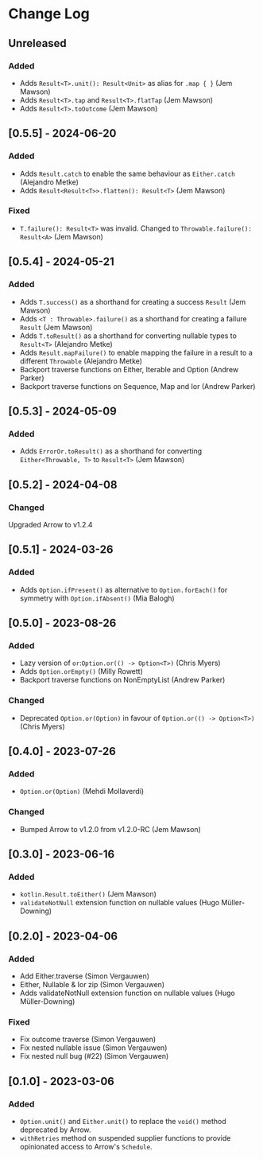 # Change Log

## Unreleased

### Added
* Adds `Result<T>.unit(): Result<Unit>` as alias for `.map { }` (Jem Mawson)
* Adds `Result<T>.tap` and `Result<T>.flatTap` (Jem Mawson)
* Adds `Result<T>.toOutcome` (Jem Mawson)

## [0.5.5] - 2024-06-20

### Added
* Adds `Result.catch` to enable the same behaviour as `Either.catch` (Alejandro Metke)
* Adds `Result<Result<T>>.flatten(): Result<T>` (Jem Mawson)

### Fixed
* `T.failure(): Result<T>` was invalid. Changed to `Throwable.failure(): Result<A>` (Jem Mawson)

## [0.5.4] - 2024-05-21

### Added
* Adds `T.success()` as a shorthand for creating a success `Result` (Jem Mawson)
* Adds `<T : Throwable>.failure()` as a shorthand for creating a failure `Result` (Jem Mawson)
* Adds `T.toResult()` as a shorthand for converting nullable types to `Result<T>` (Alejandro Metke)
* Adds `Result.mapFailure()` to enable mapping the failure in a result to a different `Throwable` (Alejandro Metke)
* Backport traverse functions on Either, Iterable and Option (Andrew Parker)
* Backport traverse functions on Sequence, Map and Ior (Andrew Parker)

## [0.5.3] - 2024-05-09

### Added
* Adds `ErrorOr.toResult()` as a shorthand for converting `Either<Throwable, T>` to `Result<T>` (Jem Mawson)

## [0.5.2] - 2024-04-08

### Changed
Upgraded Arrow to v1.2.4

## [0.5.1] - 2024-03-26
### Added
* Adds `Option.ifPresent()` as alternative to `Option.forEach()` for symmetry with `Option.ifAbsent()` (Mia Balogh)

## [0.5.0] - 2023-08-26

### Added
* Lazy version of `or`:`Option.or(() -> Option<T>)` (Chris Myers)
* Adds `Option.orEmpty()` (Milly Rowett)
* Backport traverse functions on NonEmptyList (Andrew Parker)

### Changed
* Deprecated `Option.or(Option)` in favour of `Option.or(() -> Option<T>)` (Chris Myers)

## [0.4.0] - 2023-07-26

### Added
* `Option.or(Option)` (Mehdi Mollaverdi)

### Changed
* Bumped Arrow to v1.2.0 from v1.2.0-RC (Jem Mawson)


## [0.3.0] - 2023-06-16

### Added
* `kotlin.Result.toEither()` (Jem Mawson)
* `validateNotNull` extension function on nullable values (Hugo Müller-Downing)


## [0.2.0] - 2023-04-06

### Added
* Add Either.traverse (Simon Vergauwen)
* Either, Nullable & Ior zip (Simon Vergauwen)
* Adds validateNotNull extension function on nullable values (Hugo Müller-Downing)

### Fixed
* Fix outcome traverse (Simon Vergauwen)
* Fix nested nullable issue (Simon Vergauwen)
* Fix nested null bug (#22) (Simon Vergauwen)


## [0.1.0] - 2023-03-06

### Added
* `Option.unit()` and `Either.unit()` to replace the `void()` method deprecated by Arrow.
* `withRetries` method on suspended supplier functions to provide opinionated access to Arrow's `Schedule`.
